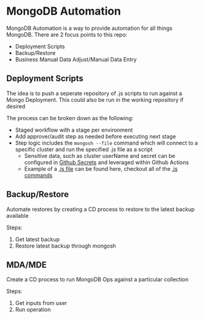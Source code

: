 # MongoDB Automation

MongoDB Automation is a way to provide automation for all things MongoDB. 
There are 2 focus points to this repo:

- Deployment Scripts
- Backup/Restore
- Business Manual Data Adjust/Manual Data Entry

## Deployment Scripts

The idea is to push a seperate repository of .js scripts to run against a Mongo Deployment. This could also be run in the working repository if desired

The process can be broken down as the following:
- Staged workflow with a stage per environment
- Add approver/audit step as needed before executing next stage
- Step logic includes the `mongosh --file` command which will connect to a specific cluster and run the specified .js file as a script
  - Sensitive data, such as cluster userName and secret can be configured in [Github Secrets](https://docs.github.com/en/actions/security-guides/encrypted-secrets) and leveraged within Github Actions
  - Example of a [.js file](./deployment-scripts/release-1.0.js) can be found here, checkout all of the [.js commands](https://docs.mongodb.com/manual/tutorial/write-scripts-for-the-mongo-shell/)

## Backup/Restore

Automate restores by creating a CD process to restore to the latest backup available

Steps:
1. Get latest backup
2. Restore latest backup through mongosh

## MDA/MDE

Create a CD process to run MongoDB Ops against a particular collection

Steps:
1. Get inputs from user
2. Run operation
